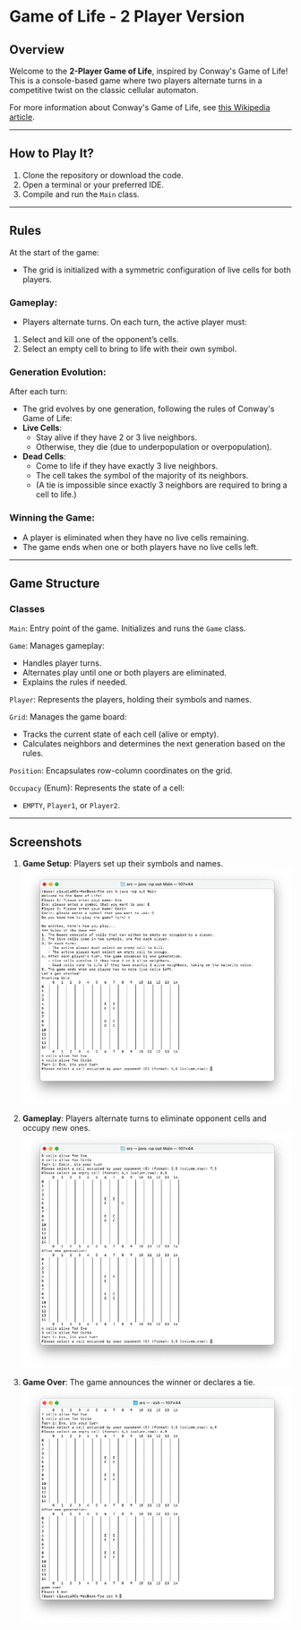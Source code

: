 # Game of Life - 2 Player Version

## Overview
Welcome to the **2-Player Game of Life**, inspired by Conway's Game of Life! This is a console-based game where two players alternate turns in a competitive twist on the classic cellular automaton.

For more information about Conway's Game of Life, see [this Wikipedia article](https://en.wikipedia.org/wiki/Conway%27s_Game_of_Life).

---

## How to Play It?

1. Clone the repository or download the code.
2. Open a terminal or your preferred IDE.
3. Compile and run the `Main` class.

---

## Rules
At the start of the game:
- The grid is initialized with a symmetric configuration of live cells for both players.

### **Gameplay**:
- Players alternate turns. On each turn, the active player must:
1. Select and kill one of the opponent’s cells.
2. Select an empty cell to bring to life with their own symbol.

### **Generation Evolution**:
After each turn:
- The grid evolves by one generation, following the rules of Conway's Game of Life:
- **Live Cells**:
    - Stay alive if they have 2 or 3 live neighbors.
    - Otherwise, they die (due to underpopulation or overpopulation).
- **Dead Cells**:
    - Come to life if they have exactly 3 live neighbors.
    - The cell takes the symbol of the majority of its neighbors.
    - (A tie is impossible since exactly 3 neighbors are required to bring a cell to life.)

### **Winning the Game**:
- A player is eliminated when they have no live cells remaining.
- The game ends when one or both players have no live cells left.

---

## Game Structure

### Classes
`Main`: Entry point of the game. Initializes and runs the `Game` class.

`Game`: Manages gameplay:
- Handles player turns.
- Alternates play until one or both players are eliminated.
- Explains the rules if needed.

`Player`: Represents the players, holding their symbols and names.

`Grid`: Manages the game board:
- Tracks the current state of each cell (alive or empty).
- Calculates neighbors and determines the next generation based on the rules.

`Position`: Encapsulates row-column coordinates on the grid.

`Occupacy` (Enum): Represents the state of a cell:
- `EMPTY`, `Player1`, or `Player2`.

---

## Screenshots
1. **Game Setup**:
   Players set up their symbols and names.
   ![setup.png](screenshots%2Fsetup.png)

2. **Gameplay**:
   Players alternate turns to eliminate opponent cells and occupy new ones.
   ![gameplay.png](screenshots%2Fgameplay.png)

3. **Game Over**:
   The game announces the winner or declares a tie.
   ![game_over.png](screenshots%2Fgame_over.png)

